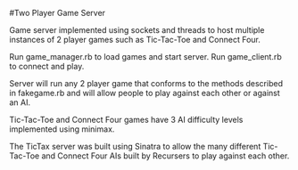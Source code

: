 #Two Player Game Server

Game server implemented using sockets and threads to host multiple instances of 2 player games such as Tic-Tac-Toe and Connect Four.

Run game_manager.rb to load games and start server.  Run game_client.rb to connect and play.

Server will run any 2 player game that conforms to the methods described in fakegame.rb and will allow people to play against each other or against an AI.

Tic-Tac-Toe and Connect Four games have 3 AI difficulty levels implemented using minimax.

The TicTax server was built using Sinatra to allow the many different Tic-Tac-Toe and Connect Four AIs built by Recursers to play against each other.
